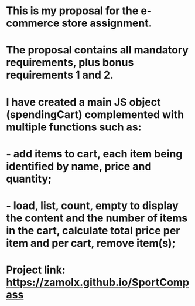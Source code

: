 # This is my proposal for the e-commerce store assignment.
# The proposal contains all mandatory requirements, plus bonus requirements 1 and 2.
# I have created a main JS object (spendingCart) complemented with multiple functions such as:
# - add items to cart, each item being identified by name, price and quantity;
# - load, list, count, empty to display the content and the number of items in the cart, calculate total price per item and per cart, remove item(s);
# Project link: https://zamolx.github.io/SportCompass